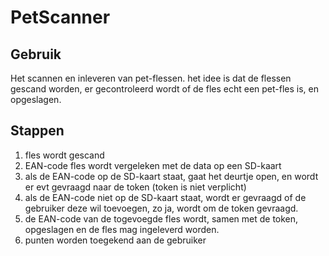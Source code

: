 # PetScanner

## Gebruik
Het scannen en inleveren van pet-flessen.
het idee is dat de flessen gescand worden, er gecontroleerd wordt of de fles echt een  pet-fles is, en opgeslagen.

## Stappen
1. fles wordt gescand
2. EAN-code fles wordt vergeleken met de data op een SD-kaart
3. als de EAN-code op de SD-kaart staat, gaat het deurtje open, en wordt er evt gevraagd naar de token (token is niet verplicht)
4. als de EAN-code niet op de SD-kaart staat, wordt er gevraagd of de gebruiker deze wil toevoegen, zo ja, wordt om de token gevraagd.
5. de EAN-code van de togevoegde fles wordt, samen met de token, opgeslagen en de fles mag ingeleverd worden.
6. punten worden toegekend aan de gebruiker

